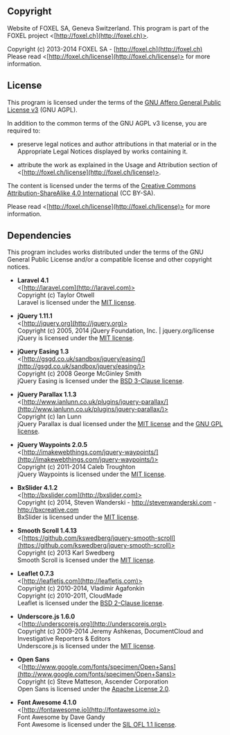 
## Copyright

Website of FOXEL SA, Geneva Switzerland.
This program is part of the FOXEL project <[http://foxel.ch](http://foxel.ch)>.

Copyright (c) 2013-2014 FOXEL SA - [http://foxel.ch](http://foxel.ch)<br />
Please read <[http://foxel.ch/license](http://foxel.ch/license)> for more
information.


## License

This program is licensed under the terms of the
[GNU Affero General Public License v3](http://www.gnu.org/licenses/agpl.html)
(GNU AGPL).

In addition to the common terms of the GNU AGPL v3 license, you are required to:

*   preserve legal notices and author attributions in that material or in the
    Appropriate Legal Notices displayed by works containing it.

*   attribute the work as explained in the Usage and Attribution section of
    <[http://foxel.ch/license](http://foxel.ch/license)>.

The content is licensed under the terms of the
[Creative Commons Attribution-ShareAlike 4.0 International](http://creativecommons.org/licenses/by-sa/4.0/)
(CC BY-SA).

Please read <[http://foxel.ch/license](http://foxel.ch/license)> for more
information.


## Dependencies

This program includes works distributed under the terms of the GNU General
Public License and/or a compatible license and other copyright notices.


*   __Laravel 4.1__<br />
    <[http://laravel.com](http://laravel.com)><br />
    Copyright (c) Taylor Otwell<br />
    Laravel is licensed under the [MIT license](http://opensource.org/licenses/MIT).

*   __jQuery 1.11.1__<br />
    <[http://jquery.org](http://jquery.org)><br />
    Copyright (c) 2005, 2014 jQuery Foundation, Inc. | jquery.org/license<br />
    jQuery is licensed under the [MIT license](http://opensource.org/licenses/MIT).

*   __jQuery Easing 1.3__<br />
    <[http://gsgd.co.uk/sandbox/jquery/easing/](http://gsgd.co.uk/sandbox/jquery/easing/)><br />
    Copyright (c) 2008 George McGinley Smith<br />
    jQuery Easing is licensed under the [BSD 3-Clause license](http://opensource.org/licenses/BSD-3-Clause).

*   __jQuery Parallax 1.1.3__<br />
    <[http://www.ianlunn.co.uk/plugins/jquery-parallax/](http://www.ianlunn.co.uk/plugins/jquery-parallax/)><br />
    Copyright (c) Ian Lunn<br />
    jQuery Parallax is dual licensed under the [MIT license](http://opensource.org/licenses/MIT) and the [GNU GPL license](http://www.gnu.org/licenses/gpl.html).

*   __jQuery Waypoints 2.0.5__<br />
    <[http://imakewebthings.com/jquery-waypoints/](http://imakewebthings.com/jquery-waypoints/)><br />
    Copyright (c) 2011-2014 Caleb Troughton<br />
    jQuery Waypoints is licensed under the [MIT license](http://opensource.org/licenses/MIT).

*   __BxSlider 4.1.2__<br />
    <[http://bxslider.com](http://bxslider.com)><br />
    Copyright (c) 2014, Steven Wanderski - http://stevenwanderski.com - http://bxcreative.com<br />
    BxSlider is licensed under the [MIT license](http://opensource.org/licenses/MIT).

*   __Smooth Scroll 1.4.13__<br />
    <[https://github.com/kswedberg/jquery-smooth-scroll](https://github.com/kswedberg/jquery-smooth-scroll)><br />
    Copyright (c) 2013 Karl Swedberg<br />
    Smooth Scroll is licensed under the [MIT license](http://opensource.org/licenses/MIT).

*   __Leaflet 0.7.3__<br />
    <[http://leafletjs.com](http://leafletjs.com)><br />
    Copyright (c) 2010-2014, Vladimir Agafonkin<br />
    Copyright (c) 2010-2011, CloudMade<br />
    Leaflet is licensed under the [BSD 2-Clause license](http://opensource.org/licenses/BSD-2-Clause).

*   __Underscore.js 1.6.0__<br />
    <[http://underscorejs.org](http://underscorejs.org)><br />
    Copyright (c) 2009-2014 Jeremy Ashkenas, DocumentCloud and Investigative Reporters & Editors<br />
    Underscore.js is licensed under the [MIT license](http://opensource.org/licenses/MIT).

*   __Open Sans__<br />
    <[http://www.google.com/fonts/specimen/Open+Sans](http://www.google.com/fonts/specimen/Open+Sans)><br />
    Copyright (c) Steve Matteson, Ascender Corporation<br />
    Open Sans is licensed under the [Apache License 2.0](http://opensource.org/licenses/Apache-2.0).

*   __Font Awesome 4.1.0__<br />
    <[http://fontawesome.io](http://fontawesome.io)><br />
    Font Awesome by Dave Gandy<br />
    Font Awesome is licensed under the [SIL OFL 1.1 license](http://scripts.sil.org/OFL).

